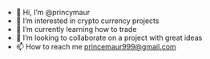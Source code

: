 - 👋 Hi, I’m @princymaur
- 👀 I’m interested in crypto currency projects 
- 🌱 I’m currently learning how to trade 
- 💞️ I’m looking to collaborate on a project with great ideas
- 📫 How to reach me princemaur999@gmail.com 

<!---
princymaur/princymaur is a ✨ special ✨ repository because its `README.md` (this file) appears on your GitHub profile.
You can click the Preview link to take a look at your changes.
--->
